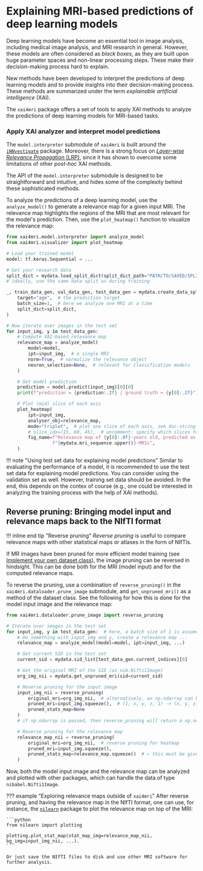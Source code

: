 # Explaining MRI-based predictions of deep learning models

Deep learning models have become an essential tool in image analysis, including
medical image analysis, and MRI research in general. However, these models are
often considered as *black boxes*, as they are built upon huge parameter spaces
and non-linear processing steps.
These make their decision-making process hard to explain.

New methods have been developed to interpret the predictions of deep learning models
and to provide insights into their decision-making process.
These methods are summarized under the term *explainable artificial intelligence* (XAI).

The `xai4mri` package offers a set of tools to apply XAI methods to analyze
the predictions of deep learning models for MRI-based tasks.

### Apply XAI analyzer and interpret model predictions

The `model.interpreter` submodule of `xai4mri` is built around the
[`iNNvestigate`](https://github.com/albermax/innvestigate) package.
Moreover, there is a strong focus on
 [*Layer-wise Relevance Propagation* (LRP)](https://doi.org/10.1038/s41467-019-08987-4),
since it has shown to overcome some limitations of other *post-hoc* XAI methods.

The API of the `model.interpreter` submodule is designed to be straightforward and intuitive,
and hides some of the complexity behind these sophisticated methods.

To analyze the predictions of a deep learning model, use the `analyze_model()` to generate
a relevance map for a given input MRI. The relevance map highlights the regions of the MRI
that are most relevant for the model's prediction. Then, use the `plot_heatmap()` function
to visualize the relevance map:

```python
from xai4mri.model.interpreter import analyze_model
from xai4mri.visualizer import plot_heatmap

# Load your trained model
model: tf.keras.Sequential = ...

# Get your research data
split_dict = mydata.load_split_dict(split_dict_path="PATH/TO/SAVED/SPLIT")
# ideally, use the same data split as during training

_, train_data_gen, val_data_gen, test_data_gen = mydata.create_data_split(
    target="age",  # the prediction target
    batch_size=1,  # here we analyze one MRI at a time
    split_dict=split_dict,
)

# Now iterate over images in the test set
for input_img, y in test_data_gen:
    # Compute XAI-based relevance map
    relevance_map = analyze_model(
        model=model,
        ipt=input_img,  # a single MRI
        norm=True,  # normalize the relevance object
        neuron_selection=None,  # relevant for classification models
    )

    # Get model prediction
    prediction = model.predict(input_img)[0][0]
    print(f"prediction = {prediction:.2f} | ground truth = {y[0]:.2f}")

    # Plot (mid) slice of each axis
    plot_heatmap(
        ipt=input_img,
        analyser_obj=relevance_map,
        mode="triplet",  # plot one slice of each axis, see doc-string for other options
        # slice_idx=(15, 60, 45),  # uncomment: specify which slices to plot, otherwise take mid-slices
        fig_name=f"Relevance map of {y[0]:.0f}-years old, predicted as {prediction:.1f} from "
                 f"{mydata.mri_sequence.upper()}-MRIs",
    )
```

!!! note "Using test set data for explaining model predictions"
    Similar to evaluating the performance of a model,
    it is recommended to use the test set data for explaining model predictions.
    You can consider using the validation set as well. However, training set data should be avoided.
    In the end, this depends on the contex of course
    (e.g., one could be interested in analyzing the training process with the help of XAI methods).

## Reverse pruning: Bringing model input and relevance maps back to the NIfTI format

!!! inline end tip "Reverse pruning"
    *Reverse pruning* is useful to compare relevance maps with other statistical maps or atlases in the form of NIfTIs.

If MR images have been pruned for more efficient model training
(see [Implement your own dataset class](dataloading.md#implement-your-own-dataset-class)),
the image pruning can be reversed in hindsight.
This can be done both for the MRI (model input) and for the computed relevance maps.

To reverse the pruning, use a combination of `reverse_pruning()` in the `xai4mri.dataloader.prune_image` submodule,
and `get_unpruned_mri()` as a method of the dataset class.
See the following for how this is done for the model input image and the relevance map:

```python
from xai4mri.dataloader.prune_image import reverse_pruning

# Iterate over images in the test set
for input_img, y in test_data_gen:  # here, a batch size of 1 is assumed
    # Do something with input_img and y, create a relevance map ...
    relevance_map = analyze_model(model=model, ipt=input_img, ...)

    # Get current SID in the test set
    current_sid = mydata.sid_list[test_data_gen.current_indices][0]

    # Get the original MRI of the SID (as nib.Nifti1Image)
    org_img_nii = mydata.get_unpruned_mri(sid=current_sid)

    # Reverse pruning for the input image
    input_img_nii = reverse_pruning(
        original_mri=org_img_nii,  # alternatively, an np.ndarray can be passed
        pruned_mri=input_img.squeeze(),  # (1, x, y, z, 1) -> (x, y, z)
        pruned_stats_map=None
    )
    # if np.ndarray is passed, then reverse_pruning will return a np.ndarray of the original MRI

    # Reverse pruning for the relevance map
    relevance_map_nii = reverse_pruning(
        original_mri=org_img_nii,  # reverse pruning for heatmap
        pruned_mri=input_img.squeeze(),
        pruned_stats_map=relevance_map.squeeze()  # ← this must be given here
    )
```

Now, both the model input image and the relevance map can be analyzed and plotted with other packages, which
can handle the data of type `nibabel.Nifti1Image`.

??? example "Exploring relevance maps outside of `xai4mri`"
    After reverse pruning, and having the relevance map in the NIfTI format,
    one can use, for instance, the [`nilearn`](https://nilearn.github.io/stable/index.html) package
    to plot the relevance map on top of the MRI:

    ```python
    from nilearn import plotting

    plotting.plot_stat_map(stat_map_img=relevance_map_nii, bg_img=input_img_nii, ...).
    ```

    Or just save the NIfTI files to disk and use other MRI software for further analysis.
